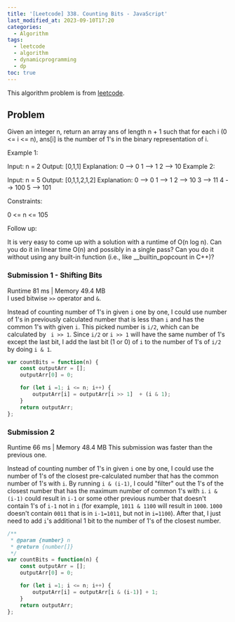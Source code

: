 ```yaml
---
title: '[Leetcode] 338. Counting Bits - JavaScript'
last_modified_at: 2023-09-10T17:20
categories:
  - Algorithm
tags:
  - leetcode
  - algorithm
  - dynamicprogramming
  - dp
toc: true
---
```


This algorithm problem is from [leetcode](https://leetcode.com/problems/counting-bits/description/).

## Problem 
Given an integer n, return an array ans of length n + 1 such that for each i (0 <= i <= n), ans[i] is the number of 1's in the binary representation of i.



Example 1:

Input: n = 2
Output: [0,1,1]
Explanation:
0 --> 0
1 --> 1
2 --> 10
Example 2:

Input: n = 5
Output: [0,1,1,2,1,2]
Explanation:
0 --> 0
1 --> 1
2 --> 10
3 --> 11
4 --> 100
5 --> 101


Constraints:

0 <= n <= 105


Follow up:

It is very easy to come up with a solution with a runtime of O(n log n). 
Can you do it in linear time O(n) and possibly in a single pass?
Can you do it without using any built-in function (i.e., like __builtin_popcount in C++)?


### Submission 1 - Shifting Bits
Runtime 81 ms  | Memory 49.4 MB \
I used bitwise `>>` operator and `&`.

Instead of counting number of 1's in given `i` one by one, I could use number of 1's in previously calculated number that is less than `i`
and has the common 1's with given `i`.
This picked number is `i/2`, which can be calculated by ` i >> 1`.
Since `i/2` or `i >> 1` will have the same number of 1's except the last bit, 
I add the last bit (1 or 0) of `i` to the number of 1's of `i/2` by doing `i & 1`.

```javascript
var countBits = function(n) {
    const outputArr = [];
    outputArr[0] = 0; 

    for (let i =1; i <= n; i++) {
        outputArr[i] = outputArr[i >> 1]  + (i & 1);
    }
    return outputArr;
};
```


### Submission 2
Runtime 66 ms  | Memory 48.4 MB
This submission was faster than the previous one.

Instead of counting number of 1's in given `i` one by one, 
I could use the number of 1's of the closest pre-calculated number that has the common number of 1's with `i`.
By running `i & (i-1)`, I could "filter" out the 1's of the closest number that has the maximum number of common 1's with `i`. 
`i & (i-1)` could result in `i-1` or some other previous number that doesn't contain 1's of `i-1` not in `i` 
(for example, `1011 & 1100` will result in `1000`. `1000` doesn't contain `0011` that is in `i-1=1011`, but not in `i=1100`).
After that, I just need to add `i`'s additional 1 bit to the number of 1's of the closest number.


```javascript
/**
 * @param {number} n
 * @return {number[]}
 */
var countBits = function(n) {
    const outputArr = [];
    outputArr[0] = 0; 

    for (let i =1; i <= n; i++) {
        outputArr[i] = outputArr[i & (i-1)] + 1;
    }
    return outputArr;
};

```
